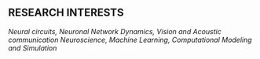 ## RESEARCH INTERESTS

_Neural circuits, Neuronal Network Dynamics, Vision and Acoustic
communication Neuroscience, Machine Learning, Computational
Modeling and Simulation_

